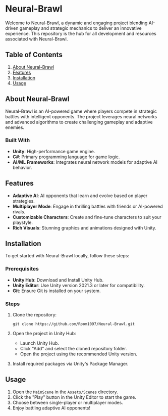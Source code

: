 # Neural-Brawl

Welcome to Neural-Brawl, a dynamic and engaging project blending AI-driven gameplay and strategic mechanics to deliver an innovative experience. This repository is the hub for all development and resources associated with Neural-Brawl.

## Table of Contents
1. [About Neural-Brawl](#about-neural-brawl)
2. [Features](#features)
3. [Installation](#installation)
4. [Usage](#usage)

## About Neural-Brawl

Neural-Brawl is an AI-powered game where players compete in strategic battles with intelligent opponents. The project leverages neural networks and advanced algorithms to create challenging gameplay and adaptive enemies.

### Built With
- **Unity**: High-performance game engine.
- **C#**: Primary programming language for game logic.
- **AI/ML Frameworks**: Integrates neural network models for adaptive AI behavior.

## Features
- **Adaptive AI**: AI opponents that learn and evolve based on player strategies.
- **Multiplayer Mode**: Engage in thrilling battles with friends or AI-powered rivals.
- **Customizable Characters**: Create and fine-tune characters to suit your playstyle.
- **Rich Visuals**: Stunning graphics and animations designed with Unity.

## Installation

To get started with Neural-Brawl locally, follow these steps:

### Prerequisites
- **Unity Hub**: Download and Install Unity Hub.
- **Unity Editor**: Use Unity version 2021.3 or later for compatibility.
- **Git**: Ensure Git is installed on your system.

### Steps
1. Clone the repository:
    ```
    git clone https://github.com/Room1097/Neural-Brawl.git
    ```

2. Open the project in Unity Hub:
    - Launch Unity Hub.
    - Click "Add" and select the cloned repository folder.
    - Open the project using the recommended Unity version.

3. Install required packages via Unity's Package Manager.

## Usage

1. Open the `MainScene` in the `Assets/Scenes` directory.
2. Click the "Play" button in the Unity Editor to start the game.
3. Choose between single-player or multiplayer modes.
4. Enjoy battling adaptive AI opponents!

